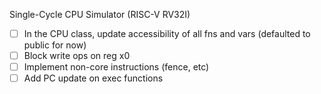 Single-Cycle CPU Simulator (RISC-V RV32I)

- [ ] In the CPU class, update accessibility of all fns and vars (defaulted to public for now)
- [ ] Block write ops on reg x0
- [ ] Implement non-core instructions (fence, etc)
- [ ] Add PC update on exec functions